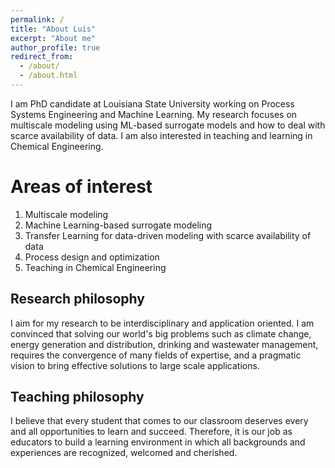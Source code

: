 ```yaml
---
permalink: /
title: "About Luis"
excerpt: "About me"
author_profile: true
redirect_from: 
  - /about/
  - /about.html
---
```


I am PhD candidate at Louisiana State University working on Process Systems Engineering and Machine Learning. My research focuses on multiscale modeling using ML-based surrogate models and how to deal with scarce availability of data. I am also interested in teaching and learning in Chemical Engineering.

Areas of interest
======
1. Multiscale modeling
2. Machine Learning-based surrogate modeling
3. Transfer Learning for data-driven modeling with scarce availability of data
4. Process design and optimization
5. Teaching in Chemical Engineering

Research philosophy
------
I aim for my research to be interdisciplinary and application oriented. I am convinced that solving our world's big problems such as climate change, energy generation and distribution, drinking and wastewater management, requires the convergence of many fields of expertise, and a pragmatic vision to bring effective solutions to large scale applications.

Teaching philosophy
------
I believe that every student that comes to our classroom deserves every and all opportunities to learn and succeed. Therefore, it is our job as educators to build a learning environment in which all backgrounds and experiences are recognized, welcomed and cherished. 



